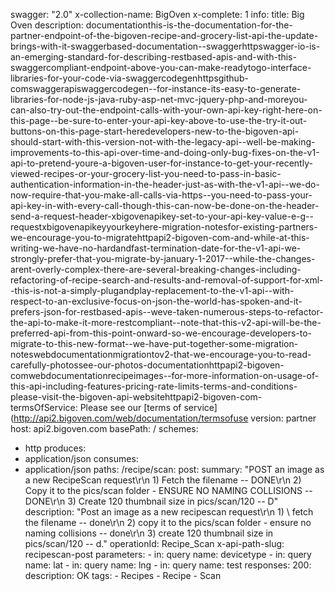 swagger: "2.0"
x-collection-name: BigOven
x-complete: 1
info:
  title: Big Oven
  description: documentationthis-is-the-documentation-for-the-partner-endpoint-of-the-bigoven-recipe-and-grocery-list-api-the-update-brings-with-it-swaggerbased-documentation--swaggerhttpswagger-io-is-an-emerging-standard-for-describing-restbased-apis-and-with-this-swaggercompliant-endpoint-above-you-can-make-readytogo-interface-libraries-for-your-code-via-swaggercodegenhttpsgithub-comswaggerapiswaggercodegen--for-instance-its-easy-to-generate-libraries-for-node-js-java-ruby-asp-net-mvc-jquery-php-and-moreyou-can-also-try-out-the-endpoint-calls-with-your-own-api-key-right-here-on-this-page--be-sure-to-enter-your-api-key-above-to-use-the-try-it-out-buttons-on-this-page-start-heredevelopers-new-to-the-bigoven-api-should-start-with-this-version-not-with-the-legacy-api--well-be-making-improvements-to-this-api-over-time-and-doing-only-bug-fixes-on-the-v1-api-to-pretend-youre-a-bigoven-user-for-instance-to-get-your-recently-viewed-recipes-or-your-grocery-list-you-need-to-pass-in-basic-authentication-information-in-the-header-just-as-with-the-v1-api--we-do-now-require-that-you-make-all-calls-via-https--you-need-to-pass-your-api-key-in-with-every-call-though-this-can-now-be-done-on-the-header-send-a-request-header-xbigovenapikey-set-to-your-api-key-value-e-g--requestxbigovenapikeyyourkeyhere-migration-notesfor-existing-partners-we-encourage-you-to-migratehttpapi2-bigoven-com-and-while-at-this-writing-we-have-no-hardandfast-termination-date-for-the-v1-api-we-strongly-prefer-that-you-migrate-by-january-1-2017--while-the-changes-arent-overly-complex-there-are-several-breaking-changes-including-refactoring-of-recipe-search-and-results-and-removal-of-support-for-xml--this-is-not-a-simply-plugandplay-replacement-to-the-v1-api--with-respect-to-an-exclusive-focus-on-json-the-world-has-spoken-and-it-prefers-json-for-restbased-apis--weve-taken-numerous-steps-to-refactor-the-api-to-make-it-more-restcompliant--note-that-this-v2-api-will-be-the-preferred-api-from-this-point-onward-so-we-encourage-developers-to-migrate-to-this-new-format--we-have-put-together-some-migration-noteswebdocumentationmigrationtov2-that-we-encourage-you-to-read-carefully-photossee-our-photos-documentationhttpapi2-bigoven-comwebdocumentationrecipeimages--for-more-information-on-usage-of-this-api-including-features-pricing-rate-limits-terms-and-conditions-please-visit-the-bigoven-api-websitehttpapi2-bigoven-com-
  termsOfService: Please see our [terms of service](http://api2.bigoven.com/web/documentation/termsofuse
  version: partner
host: api2.bigoven.com
basePath: /
schemes:
- http
produces:
- application/json
consumes:
- application/json
paths:
  /recipe/scan:
    post:
      summary: "POST an image as a new RecipeScan request\r\n                1)  Fetch
        the filename -- DONE\r\n                2)  Copy it to the pics/scan folder
        - ENSURE NO NAMING COLLISIONS -- DONE\r\n                3)  Create 120 thumbnail
        size  in pics/scan/120 -- D"
      description: "Post an image as a new recipescan request\r\n                1)
        \ fetch the filename -- done\r\n                2)  copy it to the pics/scan
        folder - ensure no naming collisions -- done\r\n                3)  create
        120 thumbnail size  in pics/scan/120 -- d."
      operationId: Recipe_Scan
      x-api-path-slug: recipescan-post
      parameters:
      - in: query
        name: devicetype
      - in: query
        name: lat
      - in: query
        name: lng
      - in: query
        name: test
      responses:
        200:
          description: OK
      tags:
      - Recipes
      - Recipe
      - Scan